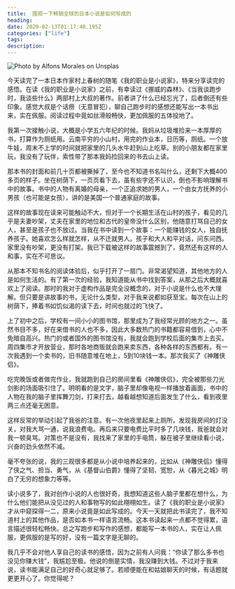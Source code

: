 ```yaml
---
title:  围观一下畅销全球的日本小说是如何写成的
heading: 
date: 2020-02-13T01:17:40.195Z
categories: ["life"]
tags: 
description: 
---
```


![Photo by Alfons Morales on Unsplas](https://gitee.com/smile365/blogimg/raw/master/sxy91/1581585252153.png)

今天读完了一本日本作家村上春树的随笔《我的职业是小说家》，特来分享读完的感悟。在读《我的职业是小说家》之前，有幸读过《挪威的森林》、《当我谈跑步时，我谈些什么》两部村上大叔的著作。前者讲了什么已经忘光了，后者倒还有些印象。感觉大叔是个话痨（无意冒犯），聊自己跑步时的感想还能写出一本书出来，实在佩服。阅读过程中竟如丝滑般畅快，更加佩服的五体投地了。

我第一次接触小说，大概是小学五六年纪的时候。我妈从垃圾堆捡来一本厚厚的书，打算作为厕纸用。云南平穷的小山村，用完的作业本，日历等，厕纸。一个放牛娃，周末不上学的时间就把家里的几头水牛赶到山上吃草。别的小朋友都在家里玩，我没有了玩伴，索性带了那本我妈捡回来的书去山上读。

那本书的封面和前几十页都被撕掉了，至今也不知道书名叫什么，还剩下大概400多页的样子。坐在树荫下，一页页看下去，虽有些字还不认识，倒也不影响理解书中的故事。书中的人物有离婚的母亲，一个正追求她的男人，一个由女方抚养的小男孩（也可能是女孩），讲的是美国一个普通家庭的故事。

这样的故事现在读来可能触动不大，但对于一个长期生活在山村的孩子，看见的几乎是夫妻吵架，丈夫在家里的地位和古代的皇帝没什么区别，他随意打骂自己的女人，甚至是孩子也不放过。当我在书中读到一个故事：一个能赚钱的女人，独自抚养孩子。她喜欢怎么样就怎样，从不迁就男人。孩子和大人和平对话，问东问西。家里没有吵架，更没有打架。我已下载被这样的故事震撼到了，竟然还有这样的人和事，实在不可思议。

从那本不知书名的阅读体验后，似乎打开了一扇门。非常渴望知道，其他地方的人是如何生活的。有了第一次的经验，我知道能从书中找到答案，从那之后大概就喜欢上了阅读。那时的我对于虚构作品是完全没概念的，对于小说是什么也不大理解。但只要是讲故事的书，无论什么类型，对于我来说都如获至宝。每次在山上的树荫下，捧着书如饥似渴的读下去，时间也就过的飞快了。

上了初中之后，学校有一间小小的图书馆，那里成为了我经常光顾的地方之一。虽然书目不多，好在来借书的人也不多，因此大多数热门的书籍都容易借到，心中不免暗自高兴。热门的或者国外的图书馆没有，我就会跑到学校后面的集市上去买。周四集市才开放营业，那时各地商贩就会跑来卖东西，各种各样的东西都有。有一次我遇到一个卖书的，旧书随意堆在地上，5到10块钱一本。那次我买了《神雕侠侣》。

吃完晚饭或者做完作业，我就跑到自己的房间里看《神雕侠侣》，完全被那些刀光剑影的场面吸引住了。明明看的是文字，脑子里却像电视一样播放着画面，书中的人物在我的脑子里挥舞刀剑，打来打去，越看越想知道后面发生了什么，看到夜里两三点还毫无困意。

这样反常的举动引起了我爸的注意。有一次他夜里起来上厕所，发现我房间的灯没关，对我大骂一通，说我浪费电。再后来只要电费比平时多了几块钱，我爸就会对我一顿臭骂。对策也不是没有，我找来了家里的手电筒，躲在被子里继续看小说，兴奋的劲头依然不减。

毫不夸张的说，我的三观很多都是从小说中培养起来的，比如从《神雕侠侣》懂得了侠之气、担当、勇气，从《基督山伯爵》懂得了坚韧、宽恕，从《暮光之城》明白了无穷的想象力等等。

读小说多了，我对创作小说的人也很好奇，我想知道这些人脑子里都在想什么，为什么他们能把从没见过的人和事物写的如此栩栩如生。读了《我的职业是小说家》才从中窥探得一二，原来小说竟是如此写成的。今天一天就把此书读完了，我不知道村上的其他作品，是否如本书一样语言流畅。这本书读起来一点都不觉得累，语言描述很轻松畅快。总之写跑步和写作的感想，都能写一本书的人，实在让人佩服，更佩服的是写的好，没有一篇文字是无聊的。

我几乎不会对他人享自己的读书的感悟，因为之前有人问我：“你读了那么多书也没见你赚大钱”，我尴尬至极。他说的倒是实情，我没赚到大钱。不过对于我来说，读书能满足自己的好奇心就足够了。若顺便能在和姑娘聊天的时候，有话题就更更开心了。你觉得呢？


